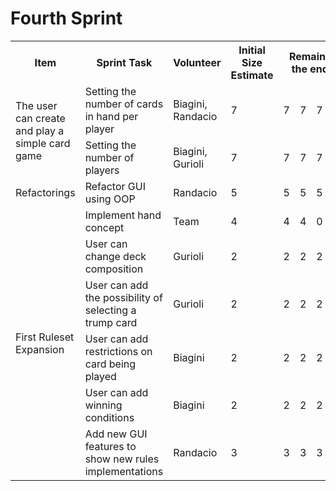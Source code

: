 # Fourth Sprint

<table>
<th>Item</th><th>Sprint Task</th><th>Volunteer</th><th>Initial Size Estimate</th><th colspan="7">Remaining effort at the end of the day</th>
<tr><td rowspan="2">The user can create and play a simple card game</td><td>Setting the number of cards in hand per player</td><td>Biagini, Randacio</td><td>7</td><td>7</td><td>7</td><td>7</td><td>5</td><td>5</td><td>5</td><td>5</td></tr>
<tr><td>Setting the number of players</td><td>Biagini, Gurioli</td><td>7</td><td>7</td><td>7</td><td>7</td><td>7</td><td>0</td><td>0</td><td>0</td></tr>
<tr><td>Refactorings</td><td>Refactor GUI using OOP</td><td>Randacio</td><td>5</td><td>5</td><td>5</td><td>5</td><td>5</td><td>5</td><td>5</td><td>5</td></tr>
<tr><td rowspan="7">First Ruleset Expansion</td><td>Implement hand concept</td><td>Team</td><td>4</td><td>4</td><td>4</td><td>0</td><td>0</td><td>0</td><td>0</td><td>0</td></tr>
<tr><td>User can change deck composition</td><td>Gurioli</td><td>2</td><td>2</td><td>2</td><td>2</td><td>1</td><td>1</td><td>0</td><td>0</td></tr>
<tr><td>User can add the possibility of selecting a trump card</td><td>Gurioli</td><td>2</td><td>2</td><td>2</td><td>2</td><td>2</td><td>2</td><td>0</td><td>0</td></tr>
<tr><td>User can add restrictions on card being played</td><td>Biagini</td><td>2</td><td>2</td><td>2</td><td>2</td><td>2</td><td>1</td><td>1</td><td>1</td></tr>
<tr><td>User can add winning conditions</td><td>Biagini</td><td>2</td><td>2</td><td>2</td><td>2</td><td>2</td><td>2</td><td>1</td><td>1</td></tr>
<tr><td>Add new GUI features to show new rules implementations</td><td>Randacio</td><td>3</td><td>3</td><td>3</td><td>3</td><td>3</td><td>3</td><td>3</td><td>3</td></tr>
</table>
